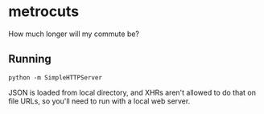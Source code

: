 metrocuts
=========

How much longer will my commute be?


Running
------

    python -m SimpleHTTPServer


JSON is loaded from local directory, and XHRs aren't allowed to do that on file
URLs, so you'll need to run with a local web server.
